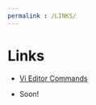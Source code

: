 ```yaml
---
permalink : /LINKS/
---
```


# Links

* [Vi Editor Commands](https://www.cs.colostate.edu/helpdocs/vi.html)

* Soon!
